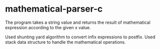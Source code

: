 # mathematical-parser-c
The program takes a string value and returns the result of mathematical expression according to the given x value.

Used shunting yard algorithm to convert infix expressions to postfix.
Used stack data structure to handle the mathematical operations.
